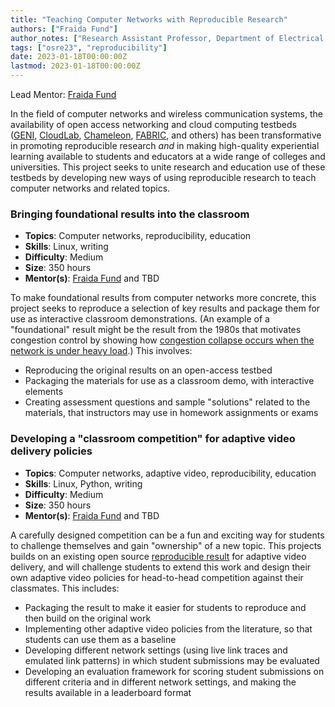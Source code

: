 ```yaml
---
title: "Teaching Computer Networks with Reproducible Research"
authors: ["Fraida Fund"]
author_notes: ["Research Assistant Professor, Department of Electrical and Computer Engineering, New York University"]
tags: ["osre23", "reproducibility"]
date: 2023-01-18T00:00:00Z
lastmod: 2023-01-18T00:00:00Z
---
```


Lead Mentor: [Fraida Fund](mailto:ffund@nyu.edu) 

In the field of computer networks and wireless communication systems, the availability of open access networking and cloud computing testbeds ([GENI](https://portal.geni.net/), [CloudLab](https://cloudlab.us/), [Chameleon](https://chameleoncloud.org/), [FABRIC](https://fabric-testbed.net/), and others) has been transformative in promoting reproducible research *and* in making high-quality experiential learning available to students and educators at a wide range of colleges and universities. This project seeks to unite research and education use of these testbeds by developing new ways of using reproducible research to teach computer networks and related topics.

### Bringing foundational results into the classroom

* **Topics**: Computer networks, reproducibility, education
* **Skills**: Linux, writing
* **Difficulty**: Medium
* **Size**: 350 hours
* **Mentor(s)**: [Fraida Fund](mailto:ffund@nyu.edu) and TBD

To make foundational results from computer networks more concrete, this project seeks to reproduce a selection of key results and package them for use as interactive classroom demonstrations. (An example of a "foundational" result might be the result from the 1980s that motivates congestion control by showing how [congestion collapse occurs when the network is under heavy load](http://dx.doi.org/10.1016/0169-7552(89)90019-6).) This involves:


* Reproducing the original results on an open-access testbed
* Packaging the materials for use as a classroom demo, with interactive elements
* Creating assessment questions and sample "solutions" related to the materials, that instructors may use in homework assignments or exams


### Developing a "classroom competition" for adaptive video delivery policies

* **Topics**: Computer networks, adaptive video, reproducibility, education
* **Skills**: Linux, Python, writing
* **Difficulty**: Medium
* **Size**: 350 hours
* **Mentor(s)**: [Fraida Fund](mailto:ffund@nyu.edu) and TBD

A carefully designed competition can be a fun and exciting way for students to challenge themselves and gain "ownership" of a new topic. This projects builds on an existing open source [reproducible result](https://witestlab.poly.edu/blog/adaptive-video-reproducing/) for adaptive video delivery, and will challenge students to extend this work and design their own adaptive video policies for head-to-head competition against their classmates. This includes:

* Packaging the result to make it easier for students to reproduce and then build on the original work
* Implementing other adaptive video policies from the literature, so that students can use them as a baseline
* Developing different network settings (using live link traces and emulated link patterns) in which student submissions may be evaluated
* Developing an evaluation framework for scoring student submissions on different criteria and in different network settings, and making the results available in a leaderboard format

